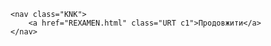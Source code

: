 <html lang="en">
<head>
    <meta charset="UTF-8">
    <meta name="viewport" content="width=device-width, initial-scale=1.0">
    <title>Document</title>
    <link rel="stylesheet" href="css/REXAMEN.css">
</head>
<body>

    <nav class="KNK">
        <a href="REXAMEN.html" class="URT c1">Продовжити</a>
    </nav>
    
</body>
</html>
